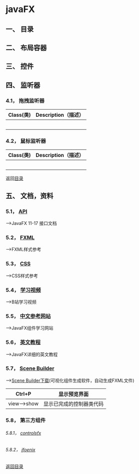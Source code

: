 # javaFX

## 一、  目录<a name="目录"></a>

## 二、  布局容器

## 三、  控件

## 四、  监听器

### 4.1，  拖拽监听器

| Class(类) | Description（描述） |
| --------- | ------------------- |
|           |                     |
|           |                     |
|           |                     |
|           |                     |
|           |                     |

### 4.2，  鼠标监听器

| Class(类) | Description（描述） |
| --------- | ------------------- |
|           |                     |
|           |                     |
|           |                     |
|           |                     |
|           |                     |



返回[目录](#目录)



## 五、  文档，资料

### 5.1，  [API](https://openjfx.cn/javadoc/17/)

-->JavaFX 11-17 接口文档

### 5.2，  [FXML](https://openjfx.cn/javadoc/17/javafx.fxml/javafx/fxml/doc-files/introduction_to_fxml.html)

-->FXML样式参考

### 5.3，  [CSS](https://openjfx.cn/javadoc/17/javafx.graphics/javafx/scene/doc-files/cssref.html)

-->CSS样式参考

### 5.4，  [学习视频](https://space.bilibili.com/5096022/channel/seriesdetail?sid=394169)

-->B站学习视频

### 5.5，  [中文参考网站](http://www.javafxchina.net/blog/docs/)

-->JavaFX组件学习网站

### 5.6，  [英文教程](http://tutorials.jenkov.com/javafx/properties.html)

-->JavaFX详细的英文教程

### 5.7， [Scene Builder](https://openjfx.cn/scene-builder/#download)

-->[Scene Builder下载](https://openjfx.cn/scene-builder/#download)(可视化组件生成软件，自动生成FXML文件) 

| Ctrl+P     | 显示预览界面             |
| ---------- | ------------------------ |
| view—>show | 显示已完成的控制器类代码 |

### 5.8，  第三方组件

###### 	5.8.1，  [controlsfx](https://controlsfx.github.io/javadoc/11.1.1/index.html)

###### 	5.8.2，  [jfoenix](http://jfoenix.com/documentation.html#Pickers)



<u>[返回目录](#目录)</u>

